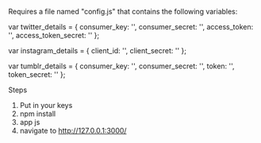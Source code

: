 Requires a file named "config.js" that contains the following variables:

var twitter_details = {
    consumer_key:         '',
    consumer_secret:      '',
    access_token:         '',
    access_token_secret:  ''
};

var instagram_details = { 
    client_id: '',
    client_secret: '' 
};

var tumblr_details = {
    consumer_key: '',
    consumer_secret: '',
    token: '',
    token_secret: ''
};

Steps
1. Put in your keys
2. npm install
3. app js
4. navigate to http://127.0.0.1:3000/
